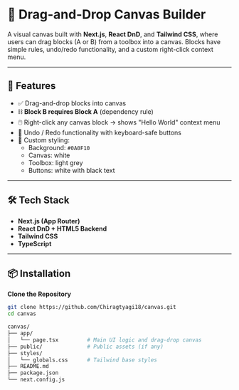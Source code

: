 # 🧩 Drag-and-Drop Canvas Builder

A visual canvas built with **Next.js**, **React DnD**, and **Tailwind CSS**, where users can drag blocks (A or B) from a toolbox into a canvas. Blocks have simple rules, undo/redo functionality, and a custom right-click context menu.

---

## 🚀 Features

- ✅ Drag-and-drop blocks into canvas
- ⛓️ **Block B requires Block A** (dependency rule)
- 🖱️ Right-click any canvas block → shows "Hello World" context menu
- 🔄 Undo / Redo functionality with keyboard-safe buttons
- 🎨 Custom styling:
  - Background: `#0A0F10`
  - Canvas: white
  - Toolbox: light grey
  - Buttons: white with black text

---

## 🛠️ Tech Stack

- **Next.js (App Router)**
- **React DnD + HTML5 Backend**
- **Tailwind CSS**
- **TypeScript**

---

## 📦 Installation

 **Clone the Repository**
   ```bash
   git clone https://github.com/Chiragtyagi18/canvas.git
   cd canvas

canvas/
├── app/
│   └── page.tsx         # Main UI logic and drag-drop canvas
├── public/              # Public assets (if any)
├── styles/
│   └── globals.css      # Tailwind base styles
├── README.md
├── package.json
└── next.config.js

